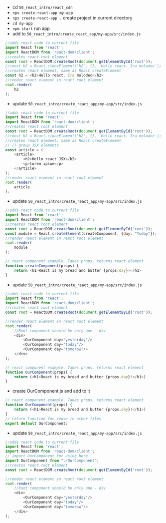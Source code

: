 - cd `50_react_intro/react_cdn`
- `npx create-react-app my-app`
- `npx create-react-app .` create project in current directory
- `cd my-app`
- `npm start` run app
- add to `50_react_intro/create_react_app/my-app/src/index.js`
```javascript
//adds react code to current file
import React from 'react';
import ReactDOM from 'react-dom/client';
//creates react root element
const root = ReactDOM.createRoot(document.getElementById('root'));
//const h2 = React.cloneElement('h2', {}, 'Hello react. Ira molodec');
//creates react element, same as React.createElement
const h2 = <h2>Hello react. Ira molodec</h2>
//render react element in react root element
root.render(
    h2
);
```
- update `50_react_intro/create_react_app/my-app/src/index.js`
```javascript
//adds react code to current file
import React from 'react';
import ReactDOM from 'react-dom/client';
//creates react root element
const root = ReactDOM.createRoot(document.getElementById('root'));
//const h2 = React.cloneElement('h2', {}, 'Hello react. Ira molodec');
//creates react element, same as React.createElement
// () group JSX elements
const article = (
    <article>
        <h2>Hello react JSX</h2>
        <p>lorem ipsum</p>
    </article>
);
//render react element in react root element
root.render(
    article
);
```
- update `50_react_intro/create_react_app/my-app/src/index.js`
```javascript
//adds react code to current file
import React from 'react';
import ReactDOM from 'react-dom/client';
//creates react root element
const root = ReactDOM.createRoot(document.getElementById('root'));
const module = React.createElement(createComponent, {day: "Today"});
//render react element in react root element
root.render(
    module
);

// react component example. Takes props, returns react element
function createComponent(props) {
    return <h1>React is my bread and butter {props.day}!</h1>
}
```
- update `50_react_intro/create_react_app/my-app/src/index.js`
```javascript
//adds react code to current file
import React from 'react';
import ReactDOM from 'react-dom/client';
//creates react root element
const root = ReactDOM.createRoot(document.getElementById('root'));

//render react element in react root element
root.render(
    //Root component should be only one - div
    <div>
        <OurComponent day="yesterday"/>
        <OurComponent day="today"/>
        <OurComponent day="tomorow"/>
    </div>
);

// react component example. Takes props, returns react element
function OurComponent(props) {
    return (<h1>React is my bread and butter {props.day}!</h1>)
}
```
- create OurComponent.js and add to it
```javascript
// react component example. Takes props, returns react element
function OurComponent(props) {
    return (<h1>React is my bread and butter {props.day}!</h1>)
}
// return function for reuse in other files
export default OurComponent;
```
- update `50_react_intro/create_react_app/my-app/src/index.js`
```javascript
//adds react code to current file
import React from 'react';
import ReactDOM from 'react-dom/client';
// import OurComponent for using here
import OurComponent from "./OurComponent";
//creates react root element
const root = ReactDOM.createRoot(document.getElementById('root'));

//render react element in react root element
root.render(
    //Root component should be only one - div
    <div>
        <OurComponent day="yesterday"/>
        <OurComponent day="today"/>
        <OurComponent day="tomorow"/>
    </div>
);
```